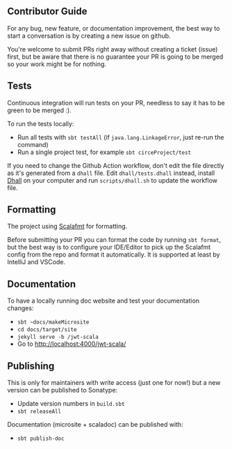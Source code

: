 ## Contributor Guide

For any bug, new feature, or documentation improvement,
the best way to start a conversation is by creating a new issue on github.

You're welcome to submit PRs right away without creating a ticket (issue) first, but be aware that there
is no guarantee your PR is going to be merged so your work might be for nothing.

## Tests

Continuous integration will run tests on your PR, needless to say it has to be green to be merged :).

To run the tests locally:
- Run all tests with `sbt testAll` (if `java.lang.LinkageError`, just re-run the command)
- Run a single project test, for example `sbt circeProject/test`

If you need to change the Github Action workflow, don't edit the file directly as it's generated from
a `dhall` file. Edit `dhall/tests.dhall` instead, install [Dhall](https://dhall-lang.org/) on your computer
and run `scripts/dhall.sh` to update the workflow file.

## Formatting

The project using [Scalafmt](https://scalameta.org/scalafmt/) for formatting.

Before submitting your PR you can format the code by running `sbt format`, but the best way is to configure your IDE/Editor
to pick up the Scalafmt config from the repo and format it automatically. It is supported at least by IntelliJ and VSCode.

## Documentation

To have a locally running doc website and test your documentation changes:
  - `sbt ~docs/makeMicrosite`
  - `cd docs/target/site`
  - `jekyll serve -b /jwt-scala`
  - Go to [http://localhost:4000/jwt-scala/](http://localhost:4000/jwt-scala/)

## Publishing

This is only for maintainers with write access (just one for now!) but a new version can be published to Sonatype:
- Update version numbers in `build.sbt`
- `sbt releaseAll`

Documentation (microsite + scaladoc) can be published with:
- `sbt publish-doc`
